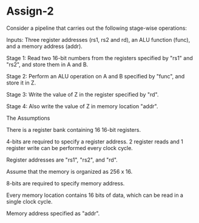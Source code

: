 # Assign-2
Consider a pipeline that carries out the following stage-wise operations:

Inputs: Three register addresses (rs1, rs2 and rd), an ALU function (func), and a memory address (addr).

Stage 1: Read two 16-bit numbers from the registers specified by "rs1" and "rs2", and store them in A and B.

Stage 2: Perform an ALU operation on A and B specified by "func", and store it in Z.

Stage 3: Write the value of Z in the register specified by "rd".

Stage 4: Also write the value of Z in memory location "addr".

The Assumptions

There is a register bank containing 16 16-bit registers.

4-bits are required to specify a register address. 2 register reads and 1 register write can be performed every clock cycle.

Register addresses are "rs1", "rs2", and "rd".

Assume that the memory is organized as 256 x 16.

8-bits are required to specify memory address.

Every memory location contains 16 bits of data, which can be read in a single clock cycle.

Memory address specified as "addr".
